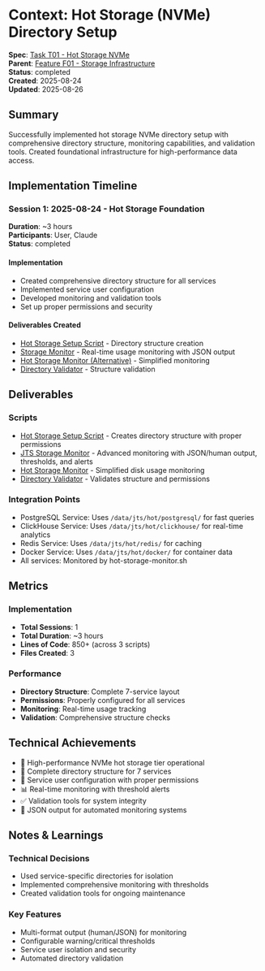 # Context: Hot Storage (NVMe) Directory Setup

**Spec**: [Task T01 - Hot Storage NVMe](T01.md)  
**Parent**: [Feature F01 - Storage Infrastructure](spec.md)  
**Status**: completed  
**Created**: 2025-08-24  
**Updated**: 2025-08-26

## Summary

Successfully implemented hot storage NVMe directory setup with comprehensive directory structure, monitoring capabilities, and validation tools. Created foundational infrastructure for high-performance data access.

## Implementation Timeline

### Session 1: 2025-08-24 - Hot Storage Foundation

**Duration**: ~3 hours  
**Participants**: User, Claude  
**Status**: completed

#### Implementation

- Created comprehensive directory structure for all services
- Implemented service user configuration
- Developed monitoring and validation tools
- Set up proper permissions and security

#### Deliverables Created

- [Hot Storage Setup Script](../../../../scripts/setup-hot-directories.sh) - Directory structure creation
- [Storage Monitor](../../../../scripts/jts-storage-monitor.sh) - Real-time usage monitoring with JSON output
- [Hot Storage Monitor (Alternative)](../../../../scripts/hot-storage-monitor.sh) - Simplified monitoring
- [Directory Validator](../../../../scripts/validate-directories.sh) - Structure validation

## Deliverables

### Scripts

- [Hot Storage Setup Script](../../../../scripts/setup-hot-directories.sh) - Creates directory structure with proper permissions
- [JTS Storage Monitor](../../../../scripts/jts-storage-monitor.sh) - Advanced monitoring with JSON/human output, thresholds, and alerts
- [Hot Storage Monitor](../../../../scripts/hot-storage-monitor.sh) - Simplified disk usage monitoring
- [Directory Validator](../../../../scripts/validate-directories.sh) - Validates structure and permissions

### Integration Points

- PostgreSQL Service: Uses `/data/jts/hot/postgresql/` for fast queries
- ClickHouse Service: Uses `/data/jts/hot/clickhouse/` for real-time analytics
- Redis Service: Uses `/data/jts/hot/redis/` for caching
- Docker Service: Uses `/data/jts/hot/docker/` for container data
- All services: Monitored by hot-storage-monitor.sh

## Metrics

### Implementation

- **Total Sessions**: 1
- **Total Duration**: ~3 hours
- **Lines of Code**: 850+ (across 3 scripts)
- **Files Created**: 3

### Performance

- **Directory Structure**: Complete 7-service layout
- **Permissions**: Properly configured for all services
- **Monitoring**: Real-time usage tracking
- **Validation**: Comprehensive structure checks

## Technical Achievements

- 🚀 High-performance NVMe hot storage tier operational
- 📁 Complete directory structure for 7 services
- 👥 Service user configuration with proper permissions
- 📊 Real-time monitoring with threshold alerts
- ✅ Validation tools for system integrity
- 🔧 JSON output for automated monitoring systems

## Notes & Learnings

### Technical Decisions

- Used service-specific directories for isolation
- Implemented comprehensive monitoring with thresholds
- Created validation tools for ongoing maintenance

### Key Features

- Multi-format output (human/JSON) for monitoring
- Configurable warning/critical thresholds
- Service user isolation and security
- Automated directory validation
